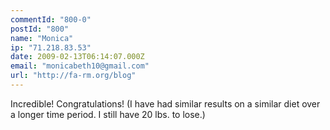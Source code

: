 ```yaml
---
commentId: "800-0"
postId: "800"
name: "Monica"
ip: "71.218.83.53"
date: 2009-02-13T06:14:07.000Z
email: "monicabeth10@gmail.com"
url: "http://fa-rm.org/blog"
---
```

<p>Incredible!  Congratulations!  (I have had similar results on a similar diet over a longer time period.  I still have 20 lbs. to lose.)</p>